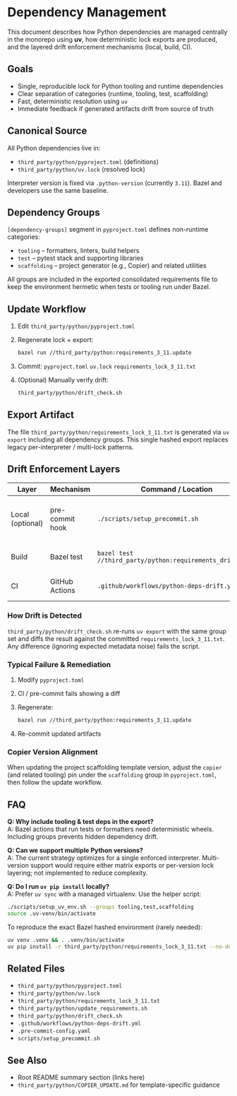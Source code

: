 # Dependency Management

This document describes how Python dependencies are managed centrally in the monorepo using **uv**, how deterministic lock exports are produced, and the layered drift enforcement mechanisms (local, build, CI).

## Goals

- Single, reproducible lock for Python tooling and runtime dependencies
- Clear separation of categories (runtime, tooling, test, scaffolding)
- Fast, deterministic resolution using `uv`
- Immediate feedback if generated artifacts drift from source of truth

## Canonical Source

All Python dependencies live in:

- `third_party/python/pyproject.toml` (definitions)
- `third_party/python/uv.lock` (resolved lock)

Interpreter version is fixed via `.python-version` (currently `3.11`). Bazel and developers use the same baseline.

## Dependency Groups

`[dependency-groups]` segment in `pyproject.toml` defines non-runtime categories:

- `tooling` – formatters, linters, build helpers
- `test` – pytest stack and supporting libraries
- `scaffolding` – project generator (e.g., Copier) and related utilities

All groups are included in the exported consolidated requirements file to keep the environment hermetic when tests or tooling run under Bazel.

## Update Workflow

1. Edit `third_party/python/pyproject.toml`
1. Regenerate lock + export:

   ```bash
   bazel run //third_party/python:requirements_3_11.update
   ```

1. Commit: `pyproject.toml` `uv.lock` `requirements_lock_3_11.txt`
1. (Optional) Manually verify drift:

   ```bash
   third_party/python/drift_check.sh
   ```

## Export Artifact

The file `third_party/python/requirements_lock_3_11.txt` is generated via `uv export` including all dependency groups. This single hashed export replaces legacy per-interpreter / multi-lock patterns.

## Drift Enforcement Layers

| Layer | Mechanism | Command / Location | Purpose |
|-------|-----------|--------------------|---------|
| Local (optional) | pre-commit hook | `./scripts/setup_precommit.sh` | Stop commits with stale export |
| Build | Bazel test | `bazel test //third_party/python:requirements_drift_test` | Enforce in build graph |
| CI | GitHub Actions | `.github/workflows/python-deps-drift.yml` | Block merges if drifted |

### How Drift is Detected

`third_party/python/drift_check.sh` re-runs `uv export` with the same group set and diffs the result against the committed `requirements_lock_3_11.txt`. Any difference (ignoring expected metadata noise) fails the script.

### Typical Failure & Remediation

1. Modify `pyproject.toml`
1. CI / pre-commit fails showing a diff
1. Regenerate:

   ```bash
   bazel run //third_party/python:requirements_3_11.update
   ```

1. Re-commit updated artifacts

### Copier Version Alignment

When updating the project scaffolding template version, adjust the `copier` (and related tooling) pin under the `scaffolding` group in `pyproject.toml`, then follow the update workflow.

## FAQ

**Q: Why include tooling & test deps in the export?**  
A: Bazel actions that run tests or formatters need deterministic wheels. Including groups prevents hidden dependency drift.

**Q: Can we support multiple Python versions?**  
A: The current strategy optimizes for a single enforced interpreter. Multi-version support would require either matrix exports or per-version lock layering; not implemented to reduce complexity.

**Q: Do I run `uv pip install` locally?**  
A: Prefer `uv sync` with a managed virtualenv. Use the helper script:

```bash
./scripts/setup_uv_env.sh --groups tooling,test,scaffolding
source .uv-venv/bin/activate
```

To reproduce the exact Bazel hashed environment (rarely needed):

```bash
uv venv .venv && . .venv/bin/activate
uv pip install -r third_party/python/requirements_lock_3_11.txt --no-deps
```

## Related Files

- `third_party/python/pyproject.toml`
- `third_party/python/uv.lock`
- `third_party/python/requirements_lock_3_11.txt`
- `third_party/python/update_requirements.sh`
- `third_party/python/drift_check.sh`
- `.github/workflows/python-deps-drift.yml`
- `.pre-commit-config.yaml`
- `scripts/setup_precommit.sh`

## See Also

- Root README summary section (links here)
- `third_party/python/COPIER_UPDATE.md` for template-specific guidance
